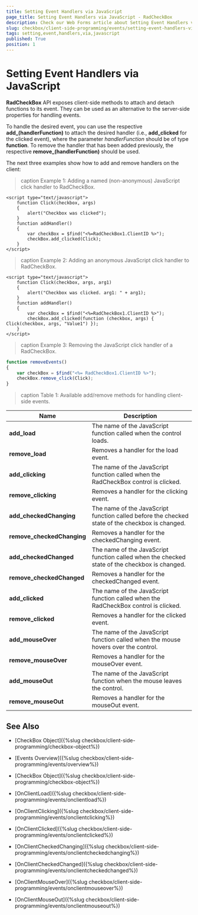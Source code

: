 ```yaml
---
title: Setting Event Handlers via JavaScript
page_title: Setting Event Handlers via JavaScript - RadCheckBox
description: Check our Web Forms article about Setting Event Handlers via JavaScript.
slug: checkbox/client-side-programming/events/setting-event-handlers-via-javascript
tags: setting,event,handlers,via,javascript
published: True
position: 1
---
```


# Setting Event Handlers via JavaScript

**RadCheckBox** API exposes client-side methods to attach and detach functions to its event. They can be used as an alternative to the server-side properties for handling events. 

To handle the desired event, you can use the respective **add_<eventName>(handlerFunction)** to attach the desired handler (i.e., **add_clicked** for the clicked event), where the parameter *handlerFunction* should be of type **function**. To remove the handler that has been added previously, the respective **remove_<eventName>(handlerFunction)** should be used.

The next three examples show how to add and remove handlers on the client:

>caption Example 1: Adding a named (non-anonymous) JavaScript click handler to RadCheckBox.

````ASP.NET
<script type="text/javascript">
	function Click(checkbox, args)
	{
		alert("Checkbox was clicked");
	}
	function addHandler()
	{
		var checkBox = $find("<%=RadCheckBox1.ClientID %>");
		checkBox.add_clicked(Click);
	}
</script>
````

>caption Example 2: Adding an anonymous JavaScript click handler to RadCheckBox.

````ASP.NET
<script type="text/javascript">
	function Click(checkbox, args, arg1)
	{
		alert("Checkbox was clicked. arg1: " + arg1);
	}
	function addHandler()
	{
		var checkBox = $find("<%=RadCheckBox1.ClientID %>");
		checkBox.add_clicked(function (checkbox, args) { Click(checkbox, args, "Value1") });
	}
</script>
````

>caption Example 3: Removing the JavaScript click handler of a RadCheckBox.

````JavaScript
function removeEvents()
{
    var checkBox = $find("<%= RadCheckBox1.ClientID %>");
    checkBox.remove_click(Click);
}
````

>caption Table 1: Available add/remove methods for handling client-side events.

| Name | Description |
| ------ | ------ |
| **add_load** |The name of the JavaScript function called when the control loads.|
| **remove_load** |Removes a handler for the load event.|
| **add_clicking** |The name of the JavaScript function called when the RadCheckBox control is clicked.|
| **remove_clicking** |Removes a handler for the clicking event.|
| **add_checkedChanging** |The name of the JavaScript function called before the checked state of the checkbox is changed.|
| **remove_checkedChanging** |Removes a handler for the checkedChanging event.|
| **add_checkedChanged** |The name of the JavaScript function called when the checked state of the checkbox is changed.|
| **remove_checkedChanged** |Removes a handler for the checkedChanged event.|
| **add_clicked** |The name of the JavaScript function called when the RadCheckBox control is clicked.|
| **remove_clicked** |Removes a handler for the clicked event.|
| **add_mouseOver** |The name of the JavaScript function called when the mouse hovers over the control.|
| **remove_mouseOver** |Removes a handler for the mouseOver event.|
| **add_mouseOut** |The name of the JavaScript function when the mouse leaves the control.|
| **remove_mouseOut** |Removes a handler for the mouseOut event.|

## See Also

 * [CheckBox Object]({%slug checkbox/client-side-programming/checkbox-object%})
 
 * [Events Overview]({%slug checkbox/client-side-programming/events/overview%})
 
 * [CheckBox Object]({%slug checkbox/client-side-programming/checkbox-object%})
 
 * [OnClientLoad]({%slug checkbox/client-side-programming/events/onclientload%})
 
 * [OnClientClicking]({%slug checkbox/client-side-programming/events/onclientclicking%})
 
 * [OnClientClicked]({%slug checkbox/client-side-programming/events/onclientclicked%})
 
 * [OnClientCheckedChanging]({%slug checkbox/client-side-programming/events/onclientcheckedchanging%})

 * [OnClientCheckedChanged]({%slug checkbox/client-side-programming/events/onclientcheckedchanged%})
 
 * [OnClientMouseOver]({%slug checkbox/client-side-programming/events/onclientmouseover%})
 
 * [OnClientMouseOut]({%slug checkbox/client-side-programming/events/onclientmouseout%})



